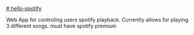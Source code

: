 [# hello-spotify](http://hello-spotify-80095.herokuapp.com/)

Web App for controling users spotify playback. Currently allows for playing 3 different songs. must have spotify premium
